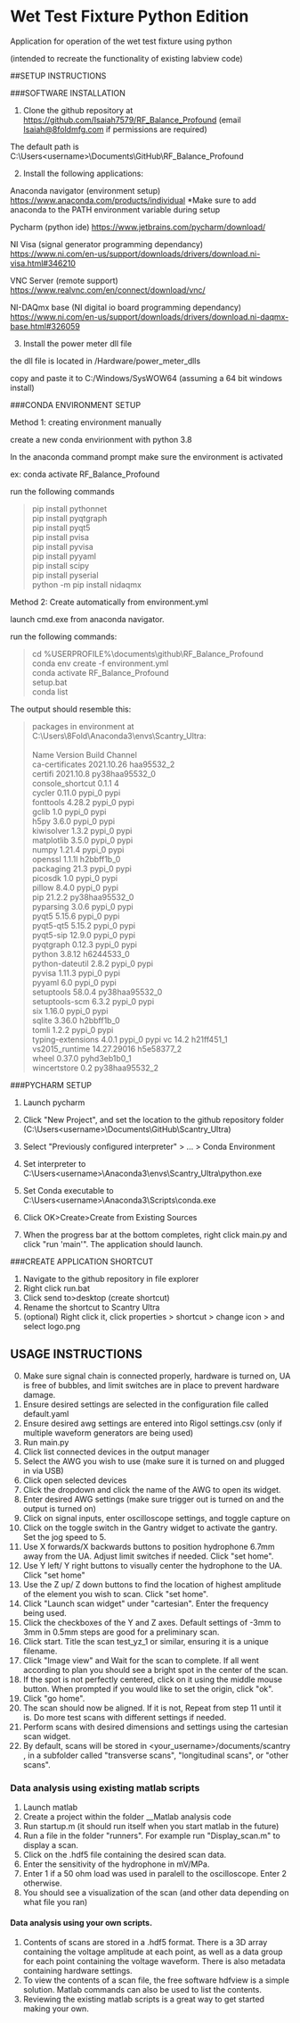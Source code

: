 # Wet Test Fixture Python Edition
Application for operation of the wet test fixture using python 

(intended to recreate the functionality of existing labview code)

##SETUP INSTRUCTIONS

###SOFTWARE INSTALLATION
1. Clone the github repository at https://github.com/Isaiah7579/RF_Balance_Profound
(email Isaiah@8foldmfg.com if permissions are required)

The default path is C:\Users\<username>\Documents\GitHub\RF_Balance_Profound

2. Install the following applications:

Anaconda navigator (environment setup)
https://www.anaconda.com/products/individual
*Make sure to add anaconda to the PATH environment variable during setup

Pycharm (python ide)
https://www.jetbrains.com/pycharm/download/

NI Visa (signal generator programming dependancy)
https://www.ni.com/en-us/support/downloads/drivers/download.ni-visa.html#346210

VNC Server (remote support)
https://www.realvnc.com/en/connect/download/vnc/

NI-DAQmx base (NI digital io board programming dependancy)
https://www.ni.com/en-us/support/downloads/drivers/download.ni-daqmx-base.html#326059

3. Install the power meter dll file

the dll file is located in /Hardware/power_meter_dlls

copy and paste it to C:/Windows/SysWOW64 (assuming a 64 bit windows install)

###CONDA ENVIRONMENT SETUP

Method 1: creating environment manually

create a new conda envirionment with python 3.8

In the anaconda command prompt make sure the environment is activated

ex: conda activate RF_Balance_Profound

run the following commands

>pip install pythonnet\
>pip install pyqtgraph\
>pip install pyqt5\
>pip install pvisa\
>pip install pyvisa\
>pip install pyyaml\
>pip install scipy\
>pip install pyserial\
>python -m pip install nidaqmx

Method 2: Create automatically from environment.yml

launch cmd.exe from anaconda navigator.

run the following commands:
>cd %USERPROFILE%\documents\github\RF_Balance_Profound \
>conda env create -f environment.yml \
>conda activate RF_Balance_Profound \
>setup.bat \
>conda list

The output should resemble this:

>packages in environment at C:\Users\8Fold\Anaconda3\envs\Scantry_Ultra:  \
> \
>Name                    Version                   Build  Channel \
>ca-certificates           2021.10.26           haa95532_2 \
>certifi                   2021.10.8        py38haa95532_0 \
>console_shortcut          0.1.1                         4 \
>cycler                    0.11.0                   pypi_0    pypi \
>fonttools                 4.28.2                   pypi_0    pypi \
>gclib                     1.0                      pypi_0    pypi \
>h5py                      3.6.0                    pypi_0    pypi \
>kiwisolver                1.3.2                    pypi_0    pypi \
>matplotlib                3.5.0                    pypi_0    pypi \
>numpy                     1.21.4                   pypi_0    pypi \
>openssl                   1.1.1l               h2bbff1b_0 \
>packaging                 21.3                     pypi_0    pypi \
>picosdk                   1.0                      pypi_0    pypi \
>pillow                    8.4.0                    pypi_0    pypi \
>pip                       21.2.2           py38haa95532_0 \
>pyparsing                 3.0.6                    pypi_0    pypi \
>pyqt5                     5.15.6                   pypi_0    pypi \
>pyqt5-qt5                 5.15.2                   pypi_0    pypi \
>pyqt5-sip                 12.9.0                   pypi_0    pypi \
>pyqtgraph                 0.12.3                   pypi_0    pypi \
>python                    3.8.12               h6244533_0 \
>python-dateutil           2.8.2                    pypi_0    pypi \
>pyvisa                    1.11.3                   pypi_0    pypi \
>pyyaml                    6.0                      pypi_0    pypi \
>setuptools                58.0.4           py38haa95532_0 \
>setuptools-scm            6.3.2                    pypi_0    pypi \
>six                       1.16.0                   pypi_0    pypi \
>sqlite                    3.36.0               h2bbff1b_0 \
>tomli                     1.2.2                    pypi_0    pypi \
>typing-extensions         4.0.1                    pypi_0    pypi
>vc                        14.2                 h21ff451_1 \
>vs2015_runtime            14.27.29016          h5e58377_2 \
>wheel                     0.37.0             pyhd3eb1b0_1 \
>wincertstore              0.2              py38haa95532_2

###PYCHARM SETUP

1. Launch pycharm

2. Click "New Project", and set the location to the github repository folder (C:\Users\<username>\Documents\GitHub\Scantry_Ultra)

3. Select "Previously configured interpreter" > ... > Conda Environment

4. Set interpreter to C:\Users\<username>\Anaconda3\envs\Scantry_Ultra\python.exe

5. Set Conda executable to C:\Users\<username>\Anaconda3\Scripts\conda.exe

6. Click OK>Create>Create from Existing Sources

7. When the progress bar at the bottom completes, right click main.py and click "run 'main'". The application should launch.

###CREATE APPLICATION SHORTCUT

1. Navigate to the github repository in file explorer
2. Right click run.bat
3. Click send to>desktop (create shortcut)
4. Rename the shortcut to Scantry Ultra
5. (optional) Right click it, click properties > shortcut > change icon > and select logo.png 

## USAGE INSTRUCTIONS

0. Make sure signal chain is connected properly, hardware is turned on, UA is free of bubbles, and limit switches are in place to prevent hardware damage.
1. Ensure desired settings are selected in the configuration file called default.yaml
2. Ensure desired awg settings are entered into Rigol settings.csv (only if multiple waveform generators are being used)
3. Run main.py
4. Click list connected devices in the output manager
5. Select the AWG you wish to use (make sure it is turned on and plugged in via USB)
6. Click open selected devices
7. Click the dropdown and click the name of the AWG to open its widget.
8. Enter desired AWG settings (make sure trigger out is turned on and the output is turned on)
9. Click on signal inputs, enter oscilloscope settings, and toggle capture on
10. Click on the toggle switch in the Gantry widget to activate the gantry. Set the jog speed to 5.
11. Use X forwards/X backwards buttons to position hydrophone 6.7mm away from the UA. Adjust limit switches if needed. Click "set home".
12. Use Y left/ Y right buttons to visually center the hydrophone to the UA. Click "set home"
13. Use the Z up/ Z down buttons to find the location of highest amplitude of the element you wish to scan. Click "set home".
14. Click "Launch scan widget" under "cartesian". Enter the frequency being used.
15. Click the checkboxes of the Y and Z axes. Default settings of -3mm to 3mm in 0.5mm steps are good for a preliminary scan.
16. Click start. Title the scan test_yz_1 or similar, ensuring it is a unique filename.
17. Click "Image view" and Wait for the scan to complete. If all went according to plan you should see a bright spot in the center of the scan.
18. If the spot is not perfectly centered, click on it using the middle mouse button. When prompted if you would like to set the origin, click "ok".
19. Click "go home".
20. The scan should now be aligned. If it is not, Repeat from step 11 until it is. Do more test scans with different settings if needed.
21. Perform scans with desired dimensions and settings using the cartesian scan widget.
22. By default, scans will be stored in <your_username>/documents/scantry , in a subfolder called "transverse scans", "longitudinal scans", or "other scans".

### Data analysis using existing matlab scripts

1. Launch matlab
2. Create a project within the folder __Matlab analysis code
3. Run startup.m (it should run itself when you start matlab in the future)
4. Run a file in the folder "runners". For example run "Display_scan.m" to display a scan.
5. Click on the .hdf5 file containing the desired scan data.
6. Enter the sensitivity of the hydrophone in mV/MPa.
7. Enter 1 if a 50 ohm load was used in paralell to the oscilloscope. Enter 2 otherwise.
8. You should see a visualization of the scan (and other data depending on what file you ran)

#### Data analysis using your own scripts.

1. Contents of scans are stored in a .hdf5 format. There is a 3D array containing the voltage amplitude at each point, as well as a data group for each point containing the voltage waveform. There is also metadata containing hardware settings.
2. To view the contents of a scan file, the free software hdfview is a simple solution. Matlab commands can also be used to list the contents.
3. Reviewing the existing matlab scripts is a great way to get started making your own.